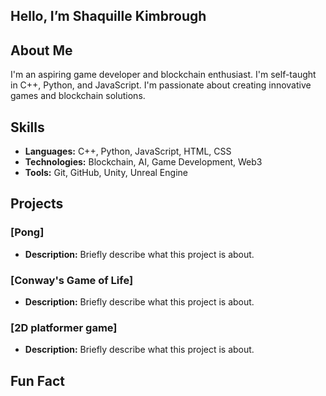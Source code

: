 ## Hello, I’m Shaquille Kimbrough
 ## About Me
I'm an aspiring game developer and blockchain enthusiast. I'm self-taught in C++, Python, and JavaScript. I'm passionate about creating innovative games and blockchain solutions.
 ## Skills
- **Languages:** C++, Python, JavaScript, HTML, CSS
- **Technologies:** Blockchain, AI, Game Development, Web3
- **Tools:** Git, GitHub, Unity, Unreal Engine

## Projects
### [Pong]
- **Description:** Briefly describe what this project is about.


### [Conway's Game of Life]
- **Description:** Briefly describe what this project is about.

### [2D platformer game]
- **Description:** Briefly describe what this project is about.

 ## Fun Fact 
<!---
smhShaq/smhShaq is a ✨ special ✨ repository because its `README.md` (this file) appears on your GitHub profile.
You can click the Preview link to take a look at your changes.
--->
